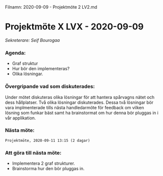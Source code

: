 Filnamn: 2020-09-09 - Projektmöte 2 LV2.md

# Projektmöte X LVX - 2020-09-09
*Sekreterare: Seif Bourogaa*

### Agenda:
- Graf struktur
- Hur bör den implementeras? 
- Olika lösningar. 

### Övergripande vad som diskuterades:

Under mötet diskuteras olika lösningar för att hantera spårvagns nätet och dess hållplatser. 
Två olika lösningar diskuterades. Dessa två lösningar bör vara implmenterade tills nästa handledarmöte
för feedback om vilken lösning som funkar bäst samt ha brainstormat om hur denna bör pluggas in 
i vår applikation. 

### Nästa möte:
```Projektmöte, 2020-09-11 13:15 (2 dagar)``` 

### Att göra till nästa möte:
- Implementera 2 graf strukturer. 
- Brainstorma hur den bör pluggas in. 
